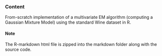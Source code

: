 ### Content

From-scratch implementation of a multivariate EM algorithm (computing a Gaussian Mixture Model) using the standard Wine dataset in R. 

#### Note

The R-markdown html file is zipped into the markdown folder along with the source code.
